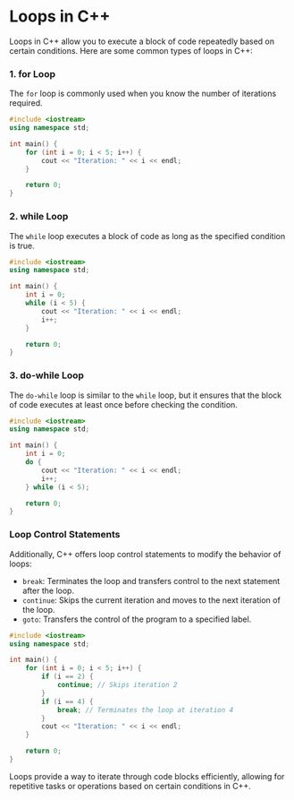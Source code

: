 # Loops in C++
Loops in C++ allow you to execute a block of code repeatedly based on certain conditions. Here are some common types of loops in C++:

### 1. **for Loop**

The `for` loop is commonly used when you know the number of iterations required.

```cpp
#include <iostream>
using namespace std;

int main() {
    for (int i = 0; i < 5; i++) {
        cout << "Iteration: " << i << endl;
    }

    return 0;
}
```

### 2. **while Loop**

The `while` loop executes a block of code as long as the specified condition is true.

```cpp
#include <iostream>
using namespace std;

int main() {
    int i = 0;
    while (i < 5) {
        cout << "Iteration: " << i << endl;
        i++;
    }

    return 0;
}
```

### 3. **do-while Loop**

The `do-while` loop is similar to the `while` loop, but it ensures that the block of code executes at least once before checking the condition.

```cpp
#include <iostream>
using namespace std;

int main() {
    int i = 0;
    do {
        cout << "Iteration: " << i << endl;
        i++;
    } while (i < 5);

    return 0;
}
```

### Loop Control Statements

Additionally, C++ offers loop control statements to modify the behavior of loops:

- `break`: Terminates the loop and transfers control to the next statement after the loop.
- `continue`: Skips the current iteration and moves to the next iteration of the loop.
- `goto`: Transfers the control of the program to a specified label.

```cpp
#include <iostream>
using namespace std;

int main() {
    for (int i = 0; i < 5; i++) {
        if (i == 2) {
            continue; // Skips iteration 2
        }
        if (i == 4) {
            break; // Terminates the loop at iteration 4
        }
        cout << "Iteration: " << i << endl;
    }

    return 0;
}
```

Loops provide a way to iterate through code blocks efficiently, allowing for repetitive tasks or operations based on certain conditions in C++.
